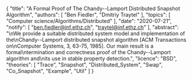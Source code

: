 {
    "title": "A Formal Proof of The Chandy--Lamport Distributed Snapshot Algorithm",
    "authors": [
        "Ben Fiedler",
        "Dmitriy Traytel"
    ],
    "topics": [
        "Computer science/Algorithms/Distributed"
    ],
    "date": "2020-07-21",
    "notify": [
        "ben.fiedler@inf.ethz.ch",
        "traytel@inf.ethz.ch"
    ],
    "abstract": "\nWe provide a suitable distributed system model and implementation of the\nChandy--Lamport distributed snapshot algorithm [ACM Transactions on\nComputer Systems, 3, 63-75, 1985]. Our main result is a formal\ntermination and correctness proof of the Chandy--Lamport algorithm and\nits use in stable property detection.",
    "licence": "BSD",
    "theories": [
        "Trace",
        "Snapshot",
        "Distributed_System",
        "Swap",
        "Co_Snapshot",
        "Example",
        "Util"
    ]
}